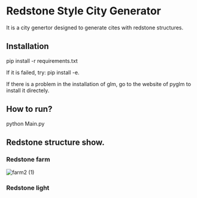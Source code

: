 # Redstone Style City Generator

It is a city genertor designed to generate cites with redstone structures.

## Installation

pip install -r requirements.txt

If it is failed, try: pip install -e.

If there is a problem in the installation of glm, go to the website of pyglm to install it directely.

## How to run?

python Main.py 

## Redstone structure show.

### Redstone farm
![farm2 (1)](https://github.com/JMZ-kk/GDMC/assets/65991418/651e6458-b68a-4ebe-8f4a-4062c19f8ae1)

### Redstone light
